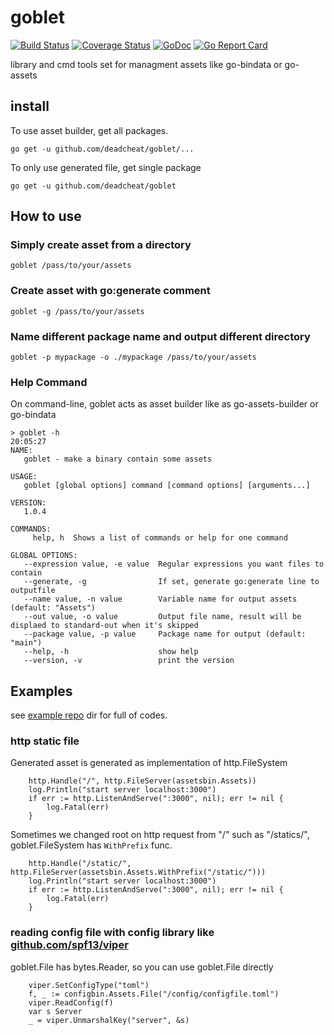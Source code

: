 # goblet

[![Build Status](https://travis-ci.org/deadcheat/goblet.svg?branch=master)](https://travis-ci.org/deadcheat/goblet) [![Coverage Status](https://coveralls.io/repos/github/deadcheat/goblet/badge.svg?branch=master&service=github)](https://coveralls.io/github/deadcheat/goblet?branch=master&service=github) [![GoDoc](https://godoc.org/github.com/deadcheat/goblet?status.svg)](https://godoc.org/github.com/deadcheat/goblet) [![Go Report Card](https://goreportcard.com/badge/github.com/deadcheat/goblet)](https://goreportcard.com/report/github.com/deadcheat/goblet)

library and cmd tools set for managment assets like go-bindata or go-assets

## install

To use asset builder, get all packages.
```
go get -u github.com/deadcheat/goblet/...
```

To only use generated file, get single package
```
go get -u github.com/deadcheat/goblet
```

## How to use

### Simply create asset from a directory

```
goblet /pass/to/your/assets
```

### Create asset with go:generate comment

```
goblet -g /pass/to/your/assets
```

### Name different package name and output different directory

```
goblet -p mypackage -o ./mypackage /pass/to/your/assets
```

### Help Command
On command-line, goblet acts as asset builder like as go-assets-builder or go-bindata
```
> goblet -h                                                                                  20:05:27
NAME:
   goblet - make a binary contain some assets

USAGE:
   goblet [global options] command [command options] [arguments...]

VERSION:
   1.0.4

COMMANDS:
     help, h  Shows a list of commands or help for one command

GLOBAL OPTIONS:
   --expression value, -e value  Regular expressions you want files to contain
   --generate, -g                If set, generate go:generate line to outputfile
   --name value, -n value        Variable name for output assets (default: "Assets")
   --out value, -o value         Output file name, result will be displaed to standard-out when it's skipped
   --package value, -p value     Package name for output (default: "main")
   --help, -h                    show help
   --version, -v                 print the version
```

## Examples
see [example repo](https://github.com/deadcheat/goblet_examples) dir for full of codes.

### http static file

Generated asset is generated as implementation of http.FileSystem
```
	http.Handle("/", http.FileServer(assetsbin.Assets))
	log.Println("start server localhost:3000")
	if err := http.ListenAndServe(":3000", nil); err != nil {
		log.Fatal(err)
	}
```

Sometimes we changed root on http request from "/" such as "/statics/",
goblet.FileSystem has `WithPrefix` func.
```
	http.Handle("/static/", http.FileServer(assetsbin.Assets.WithPrefix("/static/")))
	log.Println("start server localhost:3000")
	if err := http.ListenAndServe(":3000", nil); err != nil {
		log.Fatal(err)
	}
```

### reading config file with config library like [github.com/spf13/viper](https://github.com/spf13/viper)
goblet.File has bytes.Reader, so you can use goblet.File directly
```
	viper.SetConfigType("toml")
	f, _ := configbin.Assets.File("/config/configfile.toml")
	viper.ReadConfig(f)
	var s Server
	_ = viper.UnmarshalKey("server", &s)
```
